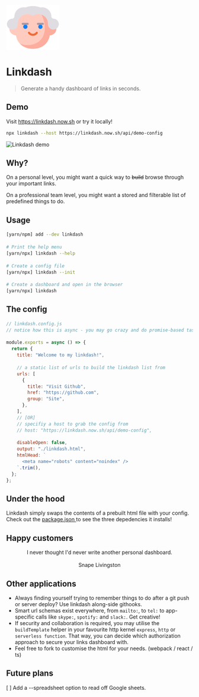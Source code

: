 ![Linkdash](https://raw.githubusercontent.com/igimanaloto/linkdash/master/readme_assets/linkdash.png)

# Linkdash

> Generate a handy dashboard of links in seconds.

## Demo

Visit https://linkdash.now.sh or try it locally!

```sh
npx linkdash --host https://linkdash.now.sh/api/demo-config
```

![Linkdash demo](https://raw.githubusercontent.com/igimanaloto/linkdash/master/readme_assets/demo.gif)

## Why?

On a personal level, you might want a quick way to <s>build</s> browse through your important links.

On a professional team level, you might want a stored and filterable list of predefined things to do.

## Usage

```sh
[yarn/npm] add --dev linkdash

# Print the help menu
[yarn/npx] linkdash --help

# Create a config file
[yarn/npx] linkdash --init

# Create a dashboard and open in the browser
[yarn/npx] linkdash
```

## The config

```js
// linkdash.config.js
// notice how this is async - you may go crazy and do promise-based tasks here.

module.exports = async () => {
  return {
    title: "Welcome to my linkdash!",

    // a static list of urls to build the linkdash list from
    urls: [
      {
        title: "Visit Github",
        href: "https://github.com",
        group: "Site",
      },
    ],
    // [OR]
    // specifiy a host to grab the config from
    // host: "https://linkdash.now.sh/api/demo-config",

    disableOpen: false,
    output: "./linkdash.html",
    htmlHead: `
      <meta name="robots" content="noindex" />
    `.trim(),
  };
};
```

## Under the hood

Linkdash simply swaps the contents of a prebuilt html file with your config. Check out the [package.json ](https://github.com/igimanaloto/linkdash/blob/master/package.json) to see the three depedencies it installs!

## Happy customers

<p align="center">
  I never thought I'd never write another personal dashboard.
  <br><br>
  Snape Livingston
</p>

## Other applications

- Always finding yourself trying to remember things to do after a git push or server deploy? Use linkdash along-side githooks.
- Smart url schemas exist everywhere, from `mailto:`, to `tel:` to app-specific calls like `skype:`, `spotify:` and `slack:`. Get creative!
- If security and collaboration is required, you may utilise the `buildTemplate` helper in your favourite http kernel `express`, `http` or `serverless function`. That way, you can decide which authorization approach to secure your links dashboard with.
- Feel free to fork to customise the html for your needs. (webpack / react / ts)

## Future plans

[ ] Add a --spreadsheet option to read off Google sheets.
